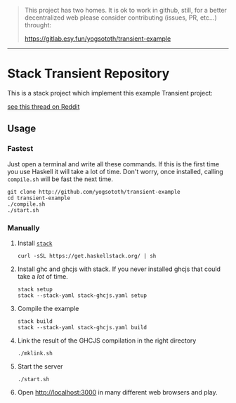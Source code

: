 > This project has two homes.
> It is ok to work in github, still, for a better decentralized web
> please consider contributing (issues, PR, etc...) throught:
>
> https://gitlab.esy.fun/yogsototh/transient-example

---


# Stack Transient Repository

This is a stack project which implement this example Transient project:

[see this thread on Reddit](https://www.reddit.com/r/elm/comments/4wq3ko/playing_with_websockets_in_haskell_and_elm/d69o11p)

## Usage

### Fastest

Just open a terminal and write all these commands.
If this is the first time you use Haskell it will take a lot of time.
Don't worry, once installed, calling `compile.sh` will be fast the next time.

~~~
git clone http://github.com/yogsototh/transient-example
cd transient-example
./compile.sh
./start.sh
~~~

### Manually

1. Install [`stack`](haskellstack.org)
   
   ~~~
   curl -sSL https://get.haskellstack.org/ | sh
   ~~~

2. Install ghc and ghcjs with stack.
   If you never installed ghcjs that could take a _lot_ of time.
   
   ~~~
   stack setup
   stack --stack-yaml stack-ghcjs.yaml setup
   ~~~

3. Compile the example
   
   ~~~
   stack build
   stack --stack-yaml stack-ghcjs.yaml build
   ~~~

4. Link the result of the GHCJS compilation in the right directory
   
   ~~~
   ./mklink.sh
   ~~~

5. Start the server
   
   ~~~
   ./start.sh
   ~~~

6. Open <http://localhost:3000> in many different web browsers and play.
